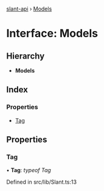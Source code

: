 [slant-api](../README.md) › [Models](models.md)

# Interface: Models

## Hierarchy

* **Models**

## Index

### Properties

* [Tag](models.md#tag)

## Properties

###  Tag

• **Tag**: *typeof Tag*

Defined in src/lib/Slant.ts:13
